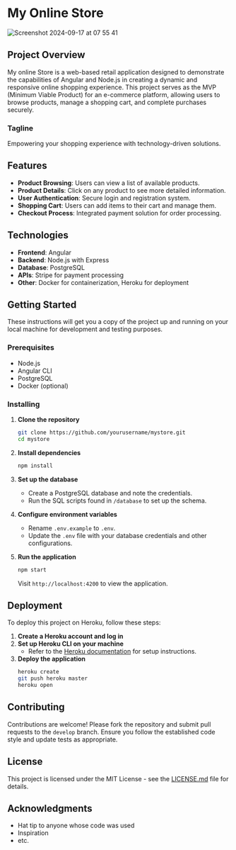 # My Online Store

![Screenshot 2024-09-17 at 07 55 41](https://github.com/user-attachments/assets/308f5cf0-e67c-4ddb-910e-e72a3558a2ef)

## Project Overview

My online Store is a web-based retail application designed to demonstrate the capabilities of Angular and Node.js in creating a dynamic and responsive online shopping experience. This project serves as the MVP (Minimum Viable Product) for an e-commerce platform, allowing users to browse products, manage a shopping cart, and complete purchases securely.

### Tagline
Empowering your shopping experience with technology-driven solutions.

## Features

- **Product Browsing**: Users can view a list of available products.
- **Product Details**: Click on any product to see more detailed information.
- **User Authentication**: Secure login and registration system.
- **Shopping Cart**: Users can add items to their cart and manage them.
- **Checkout Process**: Integrated payment solution for order processing.

## Technologies

- **Frontend**: Angular
- **Backend**: Node.js with Express
- **Database**: PostgreSQL
- **APIs**: Stripe for payment processing
- **Other**: Docker for containerization, Heroku for deployment

## Getting Started

These instructions will get you a copy of the project up and running on your local machine for development and testing purposes.

### Prerequisites

- Node.js
- Angular CLI
- PostgreSQL
- Docker (optional)

### Installing

1. **Clone the repository**
   ```bash
   git clone https://github.com/yourusername/mystore.git
   cd mystore
   ```

2. **Install dependencies**
   ```bash
   npm install
   ```

3. **Set up the database**
   - Create a PostgreSQL database and note the credentials.
   - Run the SQL scripts found in `/database` to set up the schema.

4. **Configure environment variables**
   - Rename `.env.example` to `.env`.
   - Update the `.env` file with your database credentials and other configurations.

5. **Run the application**
   ```bash
   npm start
   ```
   Visit `http://localhost:4200` to view the application.

## Deployment

To deploy this project on Heroku, follow these steps:

1. **Create a Heroku account and log in**
2. **Set up Heroku CLI on your machine**
   - Refer to the [Heroku documentation](https://devcenter.heroku.com/articles/heroku-cli) for setup instructions.
3. **Deploy the application**
   ```bash
   heroku create
   git push heroku master
   heroku open
   ```

## Contributing

Contributions are welcome! Please fork the repository and submit pull requests to the `develop` branch. Ensure you follow the established code style and update tests as appropriate.

## License

This project is licensed under the MIT License - see the [LICENSE.md](LICENSE) file for details.

## Acknowledgments

- Hat tip to anyone whose code was used
- Inspiration
- etc.
